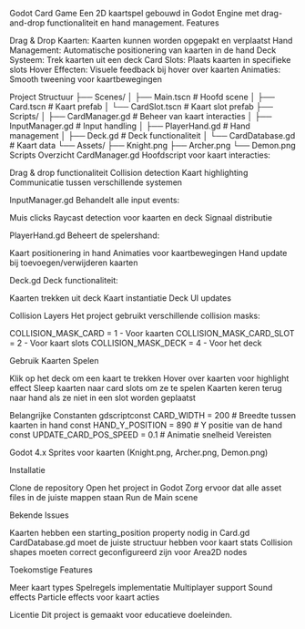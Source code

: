 Godot Card Game
Een 2D kaartspel gebouwd in Godot Engine met drag-and-drop functionaliteit en hand management.
Features

Drag & Drop Kaarten: Kaarten kunnen worden opgepakt en verplaatst
Hand Management: Automatische positionering van kaarten in de hand
Deck Systeem: Trek kaarten uit een deck
Card Slots: Plaats kaarten in specifieke slots
Hover Effecten: Visuele feedback bij hover over kaarten
Animaties: Smooth tweening voor kaartbewegingen

Project Structuur
├── Scenes/
│   ├── Main.tscn          # Hoofd scene
│   ├── Card.tscn          # Kaart prefab
│   └── CardSlot.tscn      # Kaart slot prefab
├── Scripts/
│   ├── CardManager.gd     # Beheer van kaart interacties
│   ├── InputManager.gd    # Input handling
│   ├── PlayerHand.gd      # Hand management
│   ├── Deck.gd           # Deck functionaliteit
│   └── CardDatabase.gd    # Kaart data
└── Assets/
    ├── Knight.png
    ├── Archer.png
    └── Demon.png
Scripts Overzicht
CardManager.gd
Hoofdscript voor kaart interacties:

Drag & drop functionaliteit
Collision detection
Kaart highlighting
Communicatie tussen verschillende systemen

InputManager.gd
Behandelt alle input events:

Muis clicks
Raycast detection voor kaarten en deck
Signaal distributie

PlayerHand.gd
Beheert de spelershand:

Kaart positionering in hand
Animaties voor kaartbewegingen
Hand update bij toevoegen/verwijderen kaarten

Deck.gd
Deck functionaliteit:

Kaarten trekken uit deck
Kaart instantiatie
Deck UI updates

Collision Layers
Het project gebruikt verschillende collision masks:

COLLISION_MASK_CARD = 1 - Voor kaarten
COLLISION_MASK_CARD_SLOT = 2 - Voor kaart slots
COLLISION_MASK_DECK = 4 - Voor het deck

Gebruik
Kaarten Spelen

Klik op het deck om een kaart te trekken
Hover over kaarten voor highlight effect
Sleep kaarten naar card slots om ze te spelen
Kaarten keren terug naar hand als ze niet in een slot worden geplaatst

Belangrijke Constanten
gdscriptconst CARD_WIDTH = 200              # Breedte tussen kaarten in hand
const HAND_Y_POSITION = 890         # Y positie van de hand
const UPDATE_CARD_POS_SPEED = 0.1   # Animatie snelheid
Vereisten

Godot 4.x
Sprites voor kaarten (Knight.png, Archer.png, Demon.png)

Installatie

Clone de repository
Open het project in Godot
Zorg ervoor dat alle asset files in de juiste mappen staan
Run de Main scene

Bekende Issues

Kaarten hebben een starting_position property nodig in Card.gd
CardDatabase.gd moet de juiste structuur hebben voor kaart stats
Collision shapes moeten correct geconfigureerd zijn voor Area2D nodes

Toekomstige Features

 Meer kaart types
 Spelregels implementatie
 Multiplayer support
 Sound effects
 Particle effects voor kaart acties

Licentie
Dit project is gemaakt voor educatieve doeleinden.
